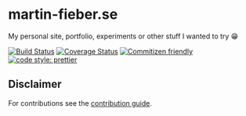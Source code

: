# martin-fieber.se

My personal site, portfolio, experiments or other stuff I wanted to try 😁

[![Build Status][bsurl]][bsimg]
[![Coverage Status][cvurl]][cvimg]
[![Commitizen friendly][cfimg]][cfurl]
[![code style: prettier][ptimg]][pturl]

## Disclaimer

For contributions see the [contribution guide](CONTRIBUTING.md).

[bsurl]: https://travis-ci.org/MartinHelmut/martin-fieber.de.svg?branch=master
[bsimg]: https://travis-ci.org/MartinHelmut/martin-fieber.de
[cvurl]: https://coveralls.io/repos/github/MartinHelmut/martin-fieber.de/badge.svg?branch=master
[cvimg]: https://coveralls.io/github/MartinHelmut/martin-fieber.de?branch=master
[cfimg]: https://img.shields.io/badge/commitizen-friendly-brightgreen.svg
[cfurl]: http://commitizen.github.io/cz-cli/
[ptimg]: https://img.shields.io/badge/code_style-prettier-ff69b4.svg
[pturl]: https://github.com/prettier/prettier
